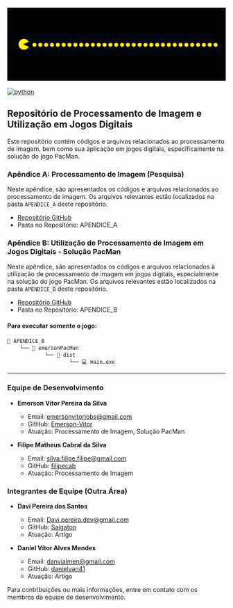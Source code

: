 ![Banner](pacBaner.png)

 [![python][python]][python-url]
## Repositório de Processamento de Imagem e Utilização em Jogos Digitais

Este repositório contém códigos e arquivos relacionados ao processamento de imagem, bem como sua aplicação em jogos digitais, especificamente na solução do jogo PacMan.

### Apêndice A: Processamento de Imagem (Pesquisa)

Neste apêndice, são apresentados os códigos e arquivos relacionados ao processamento de imagem. Os arquivos relevantes estão localizados na pasta `APENDICE_A` deste repositório.

- [Repositório GitHub](https://github.com/Emerson-Vitor/processamento-de-imagem.git)
- Pasta no Repositório: APENDICE_A

### Apêndice B: Utilização de Processamento de Imagem em Jogos Digitais - Solução PacMan

Neste apêndice, são apresentados os códigos e arquivos relacionados à utilização de processamento de imagem em jogos digitais, especialmente na solução do jogo PacMan. Os arquivos relevantes estão localizados na pasta `APENDICE_B` deste repositório.

- [Repositório GitHub](https://github.com/Emerson-Vitor/processamento-de-imagem.git)
- Pasta no Repositório: APENDICE_B

#### Para executar somente o jogo: 
 
```
📁 APENDICE_B
    └── 📁 emersonPacMan
            └── 📁 dist
                    └── 💻 main.exe
```


___
### Equipe de Desenvolvimento

- **Emerson Vitor Pereira da Silva**
  - Email: emersonvitorjobs@gmail.com
  - GitHub: [Emerson-Vitor](https://github.com/Emerson-Vitor)
  - Atuação: Processamento de Imagem, Solução PacMan

- **Filipe Matheus Cabral da Silva**
  - Email: silva.filipe.filipe@gmail.com
  - GitHub: [filipecab](https://github.com/filipecab)
  - Atuação: Processamento de Imagem

### Integrantes de Equipe (Outra Área)

- **Davi Pereira dos Santos**
  - Email: Davi.pereira.dev@gmail.com
  - GitHub: [Saigaton](https://github.com/Saigaton)
  - Atuação: Artigo

- **Daniel Vítor Alves Mendes**
  - Email: danvialmen@gmail.com
  - GitHub: [danielvan41](https://github.com/danielvan41)
  - Atuação: Artigo



Para contribuições ou mais informações, entre em contato com os membros da equipe de desenvolvimento.

[python]: https://img.shields.io/badge/python-3670A0?style=for-the-badge&logo=python&logoColor=ffdd54
[python-url]: https://www.python.org/

